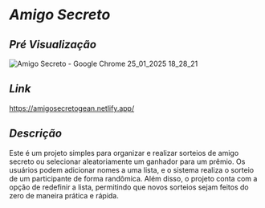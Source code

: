 # *Amigo Secreto*
## *Pré Visualização*
![Amigo Secreto - Google Chrome 25_01_2025 18_28_21](https://github.com/user-attachments/assets/edffcde3-773d-44d5-8a15-80e3bc3b6c2a)

## *Link*
https://amigosecretogean.netlify.app/
## *Descrição*
Este é um projeto simples para organizar e realizar sorteios de amigo secreto ou selecionar aleatoriamente um ganhador para um prêmio. Os usuários podem adicionar nomes a uma lista, e o sistema realiza o sorteio de um participante de forma randômica. Além disso, o projeto conta com a opção de redefinir a lista, permitindo que novos sorteios sejam feitos do zero de maneira prática e rápida.
